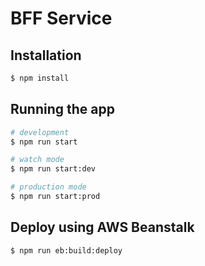 # BFF Service

## Installation

```bash
$ npm install
```

## Running the app

```bash
# development
$ npm run start

# watch mode
$ npm run start:dev

# production mode
$ npm run start:prod
```

## Deploy using AWS Beanstalk

```bash
$ npm run eb:build:deploy
```
